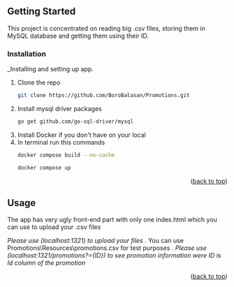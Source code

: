 <a name="readme-top"></a>

<!-- GETTING STARTED -->
## Getting Started

This project is concentrated on reading big .csv files, storing them in MySQL database and getting them using their ID.

### Installation

_Installing and setting up app.

1. Clone the repo
   ```sh
   git clone https://github.com/BoroBalasan/Promotions.git
   ```
2. Install mysql driver packages
   ```sh
   go get github.com/go-sql-driver/mysql
   ```
3. Install Docker if you don't have on your local   
4. In terminal run this commands
   ```sh
   docker compose build --no-cache
   ```
   ```sh
   docker compose up
   ```

<p align="right">(<a href="#readme-top">back to top</a>)</p>

<!-- USAGE EXAMPLES -->
## Usage

The app has very ugly front-end part with only one index.html which you can use to upload your .csv files

_Please use (localhost:1321) to upload your files_ . You can use Promotions\Resources\promotions.csv for test purposes .
_Please use (localhost:1321/promotions?={ID}) to see promotion information were ID is Id column of the promotion_

<p align="right">(<a href="#readme-top">back to top</a>)</p>

